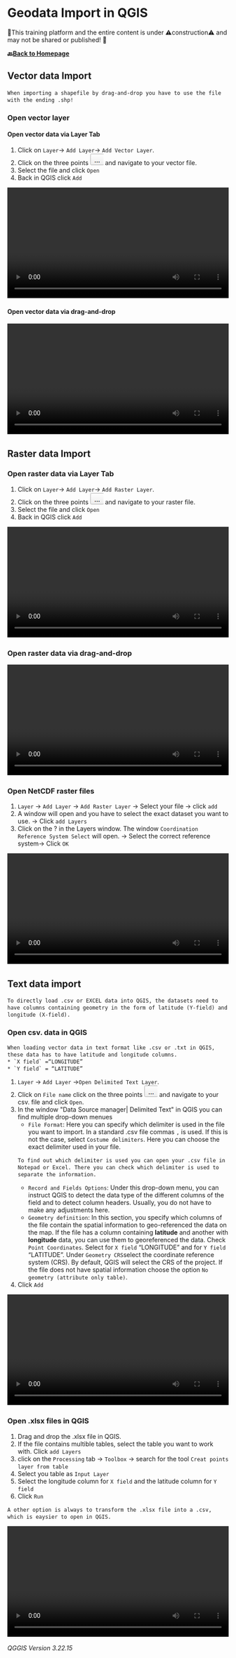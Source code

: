 # Geodata Import in QGIS

🚧This training platform and the entire content is under ⚠️construction⚠️ and may not be shared or published! 🚧

__🔙[Back to Homepage](/content/intro.md)__

## Vector data Import 

```{Tip}
When importing a shapefile by drag-and-drop you have to use the file with the ending .shp!
```
### Open vector layer

#### Open vector data via Layer Tab

1. Click on `Layer`-> `Add Layer`-> `Add Vector Layer`. 
2. Click on the three points ![](/fig/Three_points.png) and navigate to your vector file.
3. Select the file and click `Open`
4. Back in QGIS click `Add`

<video width="100%" controls src="https://github.com/GIScience/gis-training-resource-center/raw/main/fig/qgis_open_vector.mp4"></video>


#### Open vector data via drag-and-drop
<video width="100%" controls src="https://github.com/GIScience/gis-training-resource-center/raw/main/fig/qgis_import_vector_d_d.mp4"></video>

## Raster data Import 

### Open raster data via Layer Tab

1. Click on `Layer`-> `Add Layer`-> `Add Raster Layer`. 
2. Click on the three points ![](/fig/Three_points.png) and navigate to your raster file.
3. Select the file and click `Open`
4. Back in QGIS click `Add`

<video width="100%" controls src="https://github.com/GIScience/gis-training-resource-center/raw/main/fig/qgis_open_raster.mp4"></video>


### Open raster data via drag-and-drop

<video width="100%" controls src="https://github.com/GIScience/gis-training-resource-center/raw/main/fig/qgis_import_raster_d_d.mp4"></video>

### Open NetCDF raster files

1. `Layer` -> `Add Layer` -> `Add Raster Layer` -> Select your file -> click `add` 
2. A window will open and you have to select the exact dataset you want to use. -> Click `add Layers`
3. Click on the ? in the Layers window. The window `Coordination Reference System Select` will open. -> Select the correct reference system-> Click `OK`

<video width="100%" controls src="https://github.com/GIScience/gis-training-resource-center/raw/main/fig/qgis_import_NetCDF_raster.mp4"></video>



## Text data import

```{Tip}
To directly load .csv or EXCEL data into QGIS, the datasets need to have columns containing geometry in the form of latitude (Y-field) and longitude (X-field). 
```

### Open csv. data in QGIS

```{Note}
When loading vector data in text format like .csv or .txt in QGIS, these data has to have latitude and longitude columns. 
* `X field` =“LONGITUDE” 
* `Y field` = “LATITUDE”
```

1.  `Layer` -> `Add Layer` ->`Open Delimited Text Layer`.
2. Click on `File name` click on the three points ![](/fig/Three_points.png) and navigate to your csv. file and click `Open`.
3. In the window "Data Source manager| Delimited Text" in QGIS you can find multiple drop-down menues
    * `File Format`: Here you can specify which delimiter is used in the file you want to import. In a standard .csv file commas `,` is used. If this is not the case, select `Costume delimiters`. Here you can choose the exact delimiter used in your file. 
    ```{Tip}
    To find out which delimiter is used you can open your .csv file in Notepad or Excel. There you can check which delimiter is used to separate the information.
    ```
    * `Record and Fields Options`: Under this drop-down menu, you can instruct QGIS to detect the data type of the different columns of the field and to detect column headers. Usually, you do not have to make any adjustments here.
    * `Geometry definition`: In this section, you specify which columns of the file contain the spatial information to geo-referenced the data on the map. If the file has a column containing __latitude__ and another with __longitude__ data, you can use them to georeferenced the data. Check `Point Coordinates`. Select for `X field` “LONGITUDE” and for `Y field` “LATITUDE”.
    Under `Geometry CRS`select the coordinate reference system (CRS). By default, QGIS will select the CRS of the project. 
    If the file does not have spatial information choose the option `No geometry (attribute only table)`.
4. Click `Add`

<video width="100%" controls src="https://github.com/GIScience/gis-training-resource-center/raw/main/fig/qgis_open_textfile.mp4"></video>

### Open .xlsx files in QGIS

1. Drag and drop the .xlsx file in QGIS.
2. If the file contains multible tables, select the table you want to work with. Click `add Layers`
3. click on the `Processing` tab -> `Toolbox` -> search for the tool `Creat points layer from table`
4. Select you table as `Input Layer`
5. Select the  longitude column for `X field` and the latitude column for `Y field`
6. Click `Run`

```{Tip}
A other option is always to transform the .xlsx file into a .csv, which is eaysier to open in QGIS.
```

<video width="100%" controls src="https://github.com/GIScience/gis-training-resource-center/raw/main/fig/qgis_open_xlsx.mp4"></video>




*QGGIS Version 3.22.15*

